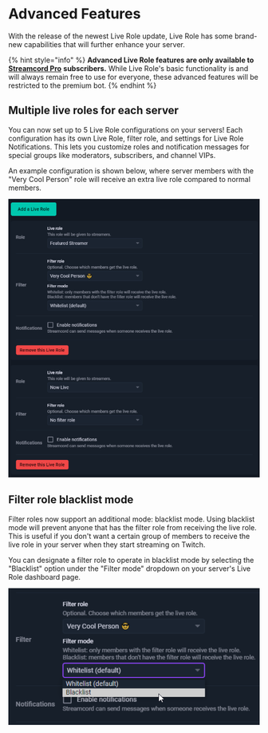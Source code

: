 # Advanced Features

With the release of the newest Live Role update, Live Role has some brand-new capabilities that will further enhance your server.

{% hint style="info" %}
**Advanced Live Role features are only available to** [**Streamcord Pro**](https://streamcord.io/twitch/pro) **subscribers.** While Live Role's basic functionality is and will always remain free to use for everyone, these advanced features will be restricted to the premium bot.
{% endhint %}

## Multiple live roles for each server

You can now set up to 5 Live Role configurations on your servers! Each configuration has its own Live Role, filter role, and settings for Live Role Notifications. This lets you customize roles and notification messages for special groups like moderators, subscribers, and channel VIPs.

An example configuration is shown below, where server members with the "Very Cool Person" role will receive an extra live role compared to normal members.

![](<../.gitbook/assets/image (35).png>)

## Filter role blacklist mode

Filter roles now support an additional mode: blacklist mode. Using blacklist mode will prevent anyone that has the filter role from receiving the live role. This is useful if you don't want a certain group of members to receive the live role in your server when they start streaming on Twitch.

You can designate a filter role to operate in blacklist mode by selecting the "Blacklist" option under the "Filter mode" dropdown on your server's Live Role dashboard page.

![](<../.gitbook/assets/image (45).png>)
